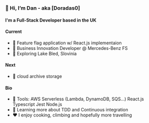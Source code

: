 ### 👋 Hi, I’m Dan - aka [Doradas0]

#### I'm a Full-Stack Developer based in the UK

#### Current
- :hammer: Feature flag application w/ React.js implementaion
- :office: Business Innovation Developer @ Mercedes-Benz FS
- :runner: Exploring Lake Bled, Slovinia

#### Next
- :hammer: cloud archive storage

#### Bio
- :wrench: Tools: AWS Serverless (Lambda, DynamoDB, SQS...) React.js Typescript Jest Node.js
- :evergreen_tree: Learning more about TDD and Continuous integration
- :heart: I enjoy cooking, climbing and hopefully more travelling

<!---
Doradas0/Doradas0 is a ✨ special ✨ repository because its `README.md` (this file) appears on your GitHub profile.
You can click the Preview link to take a look at your changes.
--->
